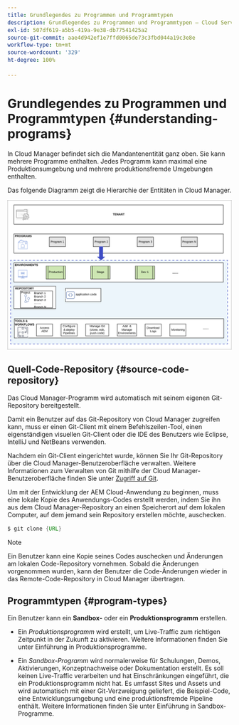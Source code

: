 ```yaml
---
title: Grundlegendes zu Programmen und Programmtypen
description: Grundlegendes zu Programmen und Programmtypen – Cloud Services
exl-id: 507df619-a5b5-419a-9e38-db77541425a2
source-git-commit: aae4d942ef1e7ffd0065de73c3fbd044a19c3e8e
workflow-type: tm+mt
source-wordcount: '329'
ht-degree: 100%

---
```


# Grundlegendes zu Programmen und Programmtypen {#understanding-programs}

In Cloud Manager befindet sich die Mandantenentität ganz oben. Sie kann mehrere Programme enthalten. Jedes Programm kann maximal eine Produktionsumgebung und mehrere produktionsfremde Umgebungen enthalten.

Das folgende Diagramm zeigt die Hierarchie der Entitäten in Cloud Manager.

![Bild](assets/program-types1.png)

## Quell-Code-Repository {#source-code-repository}

Das Cloud Manager-Programm wird automatisch mit seinem eigenen Git-Repository bereitgestellt.

Damit ein Benutzer auf das Git-Repository von Cloud Manager zugreifen kann, muss er einen Git-Client mit einem Befehlszeilen-Tool, einen eigenständigen visuellen Git-Client oder die IDE des Benutzers wie Eclipse, IntelliJ und NetBeans verwenden.

Nachdem ein Git-Client eingerichtet wurde, können Sie Ihr Git-Repository über die Cloud Manager-Benutzeroberfläche verwalten. Weitere Informationen zum Verwalten von Git mithilfe der Cloud Manager-Benutzeroberfläche finden Sie unter [Zugriff auf Git](/help/implementing/cloud-manager/managing-code/accessing-repos.md).

Um mit der Entwicklung der AEM Cloud-Anwendung zu beginnen, muss eine lokale Kopie des Anwendungs-Codes erstellt werden, indem Sie ihn aus dem Cloud Manager-Repository an einen Speicherort auf dem lokalen Computer, auf dem jemand sein Repository erstellen möchte, auschecken.

```java
$ git clone {URL}
```

>[!NOTE]
>Ein Benutzer kann eine Kopie seines Codes auschecken und Änderungen am lokalen Code-Repository vornehmen. Sobald die Änderungen vorgenommen wurden, kann der Benutzer die Code-Änderungen wieder in das Remote-Code-Repository in Cloud Manager übertragen.

## Programmtypen {#program-types}

Ein Benutzer kann ein **Sandbox-** oder ein **Produktionsprogramm** erstellen.

* Ein *Produktionsprogramm* wird erstellt, um Live-Traffic zum richtigen Zeitpunkt in der Zukunft zu aktivieren.
Weitere Informationen finden Sie unter Einführung in Produktionsprogramme.


* Ein *Sandbox-Programm* wird normalerweise für Schulungen, Demos, Aktivierungen, Konzeptnachweise oder Dokumentation erstellt. Es soll keinen Live-Traffic verarbeiten und hat Einschränkungen eingeführt, die ein Produktionsprogramm nicht hat. Es umfasst Sites und Assets und wird automatisch mit einer Git-Verzweigung geliefert, die Beispiel-Code, eine Entwicklungsumgebung und eine produktionsfremde Pipeline enthält.
Weitere Informationen finden Sie unter Einführung in Sandbox-Programme.
